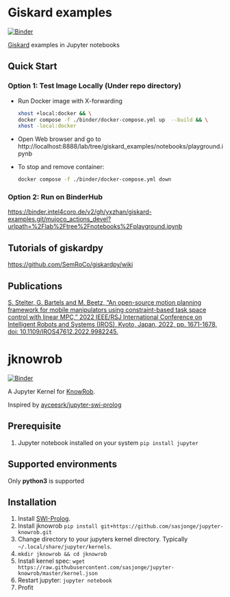 # Giskard examples

[![Binder](https://binder.intel4coro.de/badge_logo.svg)](https://binder.intel4coro.de/v2/gh/yxzhan/giskard-examples.git/mujoco_actions_devel)

[Giskard](https://github.com/SemRoCo/giskardpy) examples in Jupyter notebooks

## Quick Start

### Option 1: Test Image Locally (Under repo directory)

- Run Docker image with X-forwarding

  ```bash
  xhost +local:docker && \
  docker compose -f ./binder/docker-compose.yml up  --build && \
  xhost -local:docker
  ```

- Open Web browser and go to http://localhost:8888/lab/tree/giskard_examples/notebooks/playground.ipynb

- To stop and remove container:

  ```bash
  docker compose -f ./binder/docker-compose.yml down
  ```

### Option 2: Run on BinderHub

https://binder.intel4coro.de/v2/gh/yxzhan/giskard-examples.git/mujoco_actions_devel?urlpath=%2Flab%2Ftree%2Fnotebooks%2Fplayground.ipynb

## Tutorials of giskardpy

https://github.com/SemRoCo/giskardpy/wiki

## Publications

[S. Stelter, G. Bartels and M. Beetz, “An open-source motion planning framework for mobile manipulators using constraint-based task space control with linear MPC,” 2022 IEEE/RSJ International Conference on Intelligent Robots and Systems (IROS), Kyoto, Japan, 2022, pp. 1671-1678, doi: 10.1109/IROS47612.2022.9982245.
](https://ieeexplore.ieee.org/document/9982245)


# jknowrob

[![Binder](https://binder.intel4coro.de/badge_logo.svg)](https://binder.intel4coro.de/v2/gh/yxzhan/jupyter-knowrob.git/master?labpath=lectures%2Fneem_init.ipynb)

A Jupyter Kernel for [KnowRob](https://github.com/knowrob/knowrob).

Inspired by [ayceesrk/jupyter-swi-prolog](https://github.com/kayceesrk/jupyter-swi-prolog)

## Prerequisite
1. Jupyter notebook installed on your system `pip install jupyter`

## Supported environments

Only **python3** is supported

## Installation

1. Install [SWI-Prolog](http://www.swi-prolog.org).
2. Install jknowrob `pip install git+https://github.com/sasjonge/jupyter-knowrob.git`
3. Change directory to your jupyters kernel directory. Typically `~/.local/share/jupyter/kernels`.
4. `mkdir jknowrob && cd jknowrob`
5. Install kernel spec: `wget https://raw.githubusercontent.com/sasjonge/jupyter-knowrob/master/kernel.json`
6. Restart jupyter: `jupyter notebook`
7. Profit
